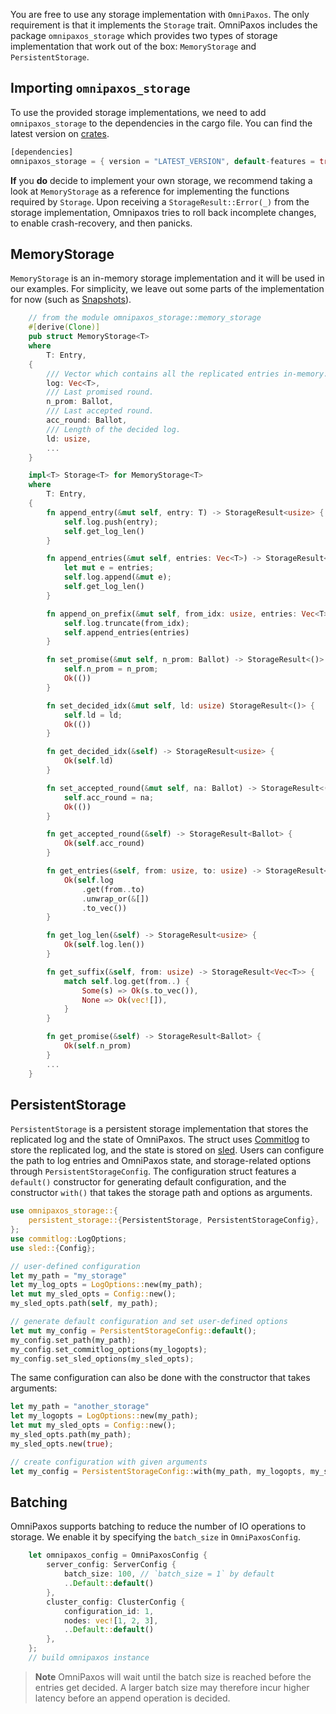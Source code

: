 You are free to use any storage implementation with `OmniPaxos`. The only requirement is that it implements the `Storage` trait. OmniPaxos includes the package `omnipaxos_storage` which provides two types of storage implementation that work out of the box: `MemoryStorage` and `PersistentStorage`.

## Importing `omnipaxos_storage`
To use the provided storage implementations, we need to add `omnipaxos_storage` to the dependencies in the cargo file. You can find the latest version on [crates](https://crates.io/crates/omnipaxos_storage).
```rust
[dependencies]
omnipaxos_storage = { version = "LATEST_VERSION", default-features = true } 
```

**If** you **do** decide to implement your own storage, we recommend taking a look at `MemoryStorage` as a reference for implementing the functions required by `Storage`.
Upon receiving a `StorageResult::Error(_)` from the storage implementation, Omnipaxos tries to roll back incomplete changes, to enable crash-recovery, and then panicks.

## MemoryStorage
`MemoryStorage` is an in-memory storage implementation and it will be used in our examples. For simplicity, we leave out some parts of the implementation for now (such as [Snapshots](../compaction)).
```rust
    // from the module omnipaxos_storage::memory_storage
    #[derive(Clone)]
    pub struct MemoryStorage<T>
    where
        T: Entry,
    {
        /// Vector which contains all the replicated entries in-memory.
        log: Vec<T>,
        /// Last promised round.
        n_prom: Ballot,
        /// Last accepted round.
        acc_round: Ballot,
        /// Length of the decided log.
        ld: usize,
        ...
    }

    impl<T> Storage<T> for MemoryStorage<T>
    where
        T: Entry,
    {
        fn append_entry(&mut self, entry: T) -> StorageResult<usize> {
            self.log.push(entry);
            self.get_log_len()
        }

        fn append_entries(&mut self, entries: Vec<T>) -> StorageResult<usize> {
            let mut e = entries;
            self.log.append(&mut e);
            self.get_log_len()
        }

        fn append_on_prefix(&mut self, from_idx: usize, entries: Vec<T>) -> StorageResult<usize> {
            self.log.truncate(from_idx);
            self.append_entries(entries)
        }

        fn set_promise(&mut self, n_prom: Ballot) -> StorageResult<()> {
            self.n_prom = n_prom;
            Ok(())
        }

        fn set_decided_idx(&mut self, ld: usize) StorageResult<()> {
            self.ld = ld;
            Ok(())
        }

        fn get_decided_idx(&self) -> StorageResult<usize> {
            Ok(self.ld)
        }

        fn set_accepted_round(&mut self, na: Ballot) -> StorageResult<()> {
            self.acc_round = na;
            Ok(())
        }

        fn get_accepted_round(&self) -> StorageResult<Ballot> {
            Ok(self.acc_round)
        }

        fn get_entries(&self, from: usize, to: usize) -> StorageResult<Vec<T>> {
            Ok(self.log
                .get(from..to)
                .unwrap_or(&[])
                .to_vec())
        }

        fn get_log_len(&self) -> StorageResult<usize> {
            Ok(self.log.len())
        }

        fn get_suffix(&self, from: usize) -> StorageResult<Vec<T>> {
            match self.log.get(from..) {
                Some(s) => Ok(s.to_vec()),
                None => Ok(vec![]),
            }
        }

        fn get_promise(&self) -> StorageResult<Ballot> {
            Ok(self.n_prom)
        }
        ...
    }
```

## PersistentStorage
`PersistentStorage` is a persistent storage implementation that stores the replicated log and the state of OmniPaxos. The struct uses [Commitlog](https://crates.io/crates/commitlog) to store the replicated log, and the state is stored on [sled](https://crates.io/crates/sled). Users can configure the path to log entries and OmniPaxos state, and storage-related options through `PersistentStorageConfig`. The configuration struct features a `default()` constructor for generating default configuration, and the constructor `with()` that takes the storage path and options as arguments. 
```rust
use omnipaxos_storage::{
    persistent_storage::{PersistentStorage, PersistentStorageConfig},
};
use commitlog::LogOptions;
use sled::{Config};

// user-defined configuration
let my_path = "my_storage"
let my_log_opts = LogOptions::new(my_path);
let mut my_sled_opts = Config::new();
my_sled_opts.path(self, my_path);

// generate default configuration and set user-defined options
let mut my_config = PersistentStorageConfig::default();
my_config.set_path(my_path);
my_config.set_commitlog_options(my_logopts);
my_config.set_sled_options(my_sled_opts);
```
The same configuration can also be done with the constructor that takes arguments:
```rust
let my_path = "another_storage"
let my_logopts = LogOptions::new(my_path);
let mut my_sled_opts = Config::new();
my_sled_opts.path(my_path);
my_sled_opts.new(true);

// create configuration with given arguments
let my_config = PersistentStorageConfig::with(my_path, my_logopts, my_sled_opts);
```
## Batching
OmniPaxos supports batching to reduce the number of IO operations to storage. We enable it by specifying the `batch_size` in `OmniPaxosConfig`.

```rust
    let omnipaxos_config = OmniPaxosConfig {
        server_config: ServerConfig {
            batch_size: 100, // `batch_size = 1` by default
            ..Default::default()
        },
        cluster_config: ClusterConfig {
            configuration_id: 1,
            nodes: vec![1, 2, 3],
            ..Default::default()
        },
    };
    // build omnipaxos instance
```

> **Note** OmniPaxos will wait until the batch size is reached before the entries get decided. A larger batch size may therefore incur higher latency before an append operation is decided. 
